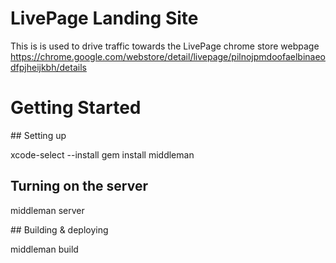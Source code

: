 # LivePage Landing Site

This is is used to drive traffic towards the LivePage chrome store webpage https://chrome.google.com/webstore/detail/livepage/pilnojpmdoofaelbinaeodfpjheijkbh/details

# Getting Started

## Setting up

  xcode-select --install
  gem install middleman

## Turning on the server

  middleman server

## Building & deploying

  middleman build
